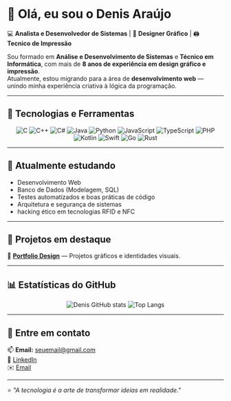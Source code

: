 # 👋 Olá, eu sou o Denis Araújo

💻 **Analista e Desenvolvedor de Sistemas** | 🎨 **Designer Gráfico** | 🖨️ **Tecnico de Impressão**

Sou formado em **Análise e Desenvolvimento de Sistemas** e **Técnico em Informática**, com mais de **8 anos de experiência em design gráfico e impressão**.  
Atualmente, estou migrando para a área de **desenvolvimento web** — unindo minha experiência criativa à lógica da programação.

---

## 🚀 Tecnologias e Ferramentas
<div align="center">
  
![C](https://img.shields.io/badge/C-A8B9CC?style=for-the-badge&logo=c&logoColor=white)
![C++](https://img.shields.io/badge/C++-00599C?style=for-the-badge&logo=cplusplus&logoColor=white)
![C#](https://img.shields.io/badge/C%23-239120?style=for-the-badge&logo=c-sharp&logoColor=white)
![Java](https://img.shields.io/badge/Java-007396?style=for-the-badge&logo=openjdk&logoColor=white)
![Python](https://img.shields.io/badge/Python-3776AB?style=for-the-badge&logo=python&logoColor=white)
![JavaScript](https://img.shields.io/badge/JavaScript-F7E017?style=for-the-badge&logo=javascript&logoColor=000)
![TypeScript](https://img.shields.io/badge/TypeScript-3178C6?style=for-the-badge&logo=typescript&logoColor=white)
![PHP](https://img.shields.io/badge/PHP-777BB4?style=for-the-badge&logo=php&logoColor=white)
![Kotlin](https://img.shields.io/badge/Kotlin-7F52FF?style=for-the-badge&logo=kotlin&logoColor=white)
![Swift](https://img.shields.io/badge/Swift-FA7343?style=for-the-badge&logo=swift&logoColor=white)
![Go](https://img.shields.io/badge/Go-00ADD8?style=for-the-badge&logo=go&logoColor=white)
![Rust](https://img.shields.io/badge/Rust-000000?style=for-the-badge&logo=rust&logoColor=white)


</div>

---

## 🧠 Atualmente estudando
- Desenvolvimento Web  
- Banco de Dados (Modelagem, SQL)  
- Testes automatizados e boas práticas de código  
- Arquitetura e segurança de sistemas
- hacking ético em tecnologias RFID e NFC

---

## 🐾 Projetos em destaque

🎨 **[Portfolio Design](https://www.behance.net/denissousa8388)** — Projetos gráficos e identidades visuais.

---

## 📊 Estatísticas do GitHub
<div align="center">

![Denis GitHub stats](https://github-readme-stats.vercel.app/api?username=seuusuario&show_icons=true&theme=tokyonight&count_private=true)
![Top Langs](https://github-readme-stats.vercel.app/api/top-langs/?username=seuusuario&layout=compact&theme=tokyonight)

</div>

---

## 💬 Entre em contato
📫 **Email:** seuemail@gmail.com  
💼 [LinkedIn](https://www.linkedin.com/in/denis-ara%C3%BAjo-3b4403199/)  
✉️ [Email](denisaraujo.me@gmail.com)  

---

⭐ *"A tecnologia é a arte de transformar ideias em realidade."*

